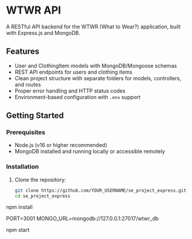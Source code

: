 # WTWR API

A RESTful API backend for the WTWR (What to Wear?) application, built with Express.js and MongoDB.

## Features

- User and ClothingItem models with MongoDB/Mongoose schemas  
- REST API endpoints for users and clothing items  
- Clean project structure with separate folders for models, controllers, and routes  
- Proper error handling and HTTP status codes  
- Environment-based configuration with `.env` support

## Getting Started

### Prerequisites

- Node.js (v16 or higher recommended)  
- MongoDB installed and running locally or accessible remotely

### Installation

1. Clone the repository:
   ```bash
   git clone https://github.com/YOUR_USERNAME/se_project_express.git
   cd se_project_express

npm install

PORT=3001
MONGO_URL=mongodb://127.0.0.1:27017/wtwr_db

npm start

